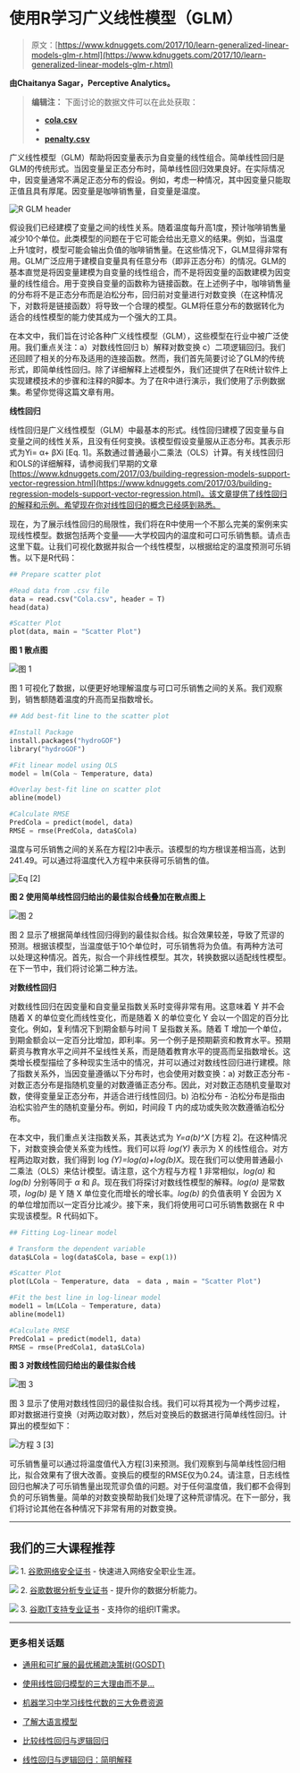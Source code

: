 # 使用R学习广义线性模型（GLM）

> 原文：[https://www.kdnuggets.com/2017/10/learn-generalized-linear-models-glm-r.html](https://www.kdnuggets.com/2017/10/learn-generalized-linear-models-glm-r.html)

**由Chaitanya Sagar，Perceptive Analytics。**

> **编辑注：** 下面讨论的数据文件可以在此处获取：
> 
> +   [**cola.csv**](https://gist.githubusercontent.com/mmmayo13/0112df82bf54961e60edfe6a69bbe22c/raw/2ceaa9131ebb40595a4d76a423ffe5c1c91ca6e3/cola.csv)
> +   
> +   [**penalty.csv**](https://gist.githubusercontent.com/mmmayo13/0e57f0b86ee3e1d58f067ecf36efc9fe/raw/6a433f74c589a68ae436ee9a358e6965dae34a63/penalty.csv)

广义线性模型（GLM）帮助将因变量表示为自变量的线性组合。简单线性回归是GLM的传统形式。当因变量呈正态分布时，简单线性回归效果良好。在实际情况中，因变量通常不满足正态分布的假设。例如，考虑一种情况，其中因变量只能取正值且具有厚尾。因变量是咖啡销售量，自变量是温度。

![R GLM header](../Images/c27e32b99685cf77c1f9961d64d36346.png)

假设我们已经建模了变量之间的线性关系。随着温度每升高1度，预计咖啡销售量减少10个单位。此类模型的问题在于它可能会给出无意义的结果。例如，当温度上升1度时，模型可能会输出负值的咖啡销售量。在这些情况下，GLM显得非常有用。GLM广泛应用于建模自变量具有任意分布（即非正态分布）的情况。GLM的基本直觉是将因变量建模为自变量的线性组合，而不是将因变量的函数建模为因变量的线性组合。用于变换自变量的函数称为链接函数。在上述例子中，咖啡销售量的分布将不是正态分布而是泊松分布，回归前对变量进行对数变换（在这种情况下，对数将是链接函数）将导致一个合理的模型。GLM将任意分布的数据转化为适合的线性模型的能力使其成为一个强大的工具。

在本文中，我们旨在讨论各种广义线性模型（GLM），这些模型在行业中被广泛使用。我们重点关注：a）对数线性回归 b）解释对数变换 c）二项逻辑回归。我们还回顾了相关的分布及适用的连接函数。然而，我们首先简要讨论了GLM的传统形式，即简单线性回归。除了详细解释上述模型外，我们还提供了在R统计软件上实现建模技术的步骤和注释的R脚本。为了在R中进行演示，我们使用了示例数据集。希望你觉得这篇文章有用。

**线性回归**

线性回归是广义线性模型（GLM）中最基本的形式。线性回归建模了因变量与自变量之间的线性关系，且没有任何变换。该模型假设变量服从正态分布。其表示形式为Yi= α+ βXi [Eq. 1]。系数通过普通最小二乘法（OLS）计算。有关线性回归和OLS的详细解释，请参阅我们早期的文章 [https://www.kdnuggets.com/2017/03/building-regression-models-support-vector-regression.html](https://www.kdnuggets.com/2017/03/building-regression-models-support-vector-regression.html)。该文章提供了线性回归的解释和示例。希望现在你对线性回归的概念已经感到熟悉。

现在，为了展示线性回归的局限性，我们将在R中使用一个不那么完美的案例来实现线性模型。数据包括两个变量——大学校园内的温度和可口可乐销售额。请点击这里下载。让我们可视化数据并拟合一个线性模型，以根据给定的温度预测可乐销售。以下是R代码：

```py
## Prepare scatter plot

#Read data from .csv file
data = read.csv("Cola.csv", header = T)
head(data)

#Scatter Plot
plot(data, main = "Scatter Plot")
```

**图 1 散点图**

![图 1](../Images/6ec534da855e0214a6d21717e6d0b9bd.png)

图 1 可视化了数据，以便更好地理解温度与可口可乐销售之间的关系。我们观察到，销售额随着温度的升高而呈指数增长。

```py
## Add best-fit line to the scatter plot

#Install Package
install.packages("hydroGOF")
library("hydroGOF")

#Fit linear model using OLS
model = lm(Cola ~ Temperature, data)

#Overlay best-fit line on scatter plot
abline(model)

#Calculate RMSE
PredCola = predict(model, data)
RMSE = rmse(PredCola, data$Cola)
```

温度与可乐销售之间的关系在方程[2]中表示。该模型的均方根误差相当高，达到241.49。可以通过将温度代入方程中来获得可乐销售的值。

![Eq](../Images/67b12841cd5b8dbc8164e94de4fd67e2.png) [2]

**图 2 使用简单线性回归给出的最佳拟合线叠加在散点图上**

![图 2](../Images/d3b10cad33ee77171133e808e1aa5267.png)

图 2 显示了根据简单线性回归得到的最佳拟合线。拟合效果较差，导致了荒谬的预测。根据该模型，当温度低于10个单位时，可乐销售将为负值。有两种方法可以处理这种情况。首先，拟合一个非线性模型。其次，转换数据以适配线性模型。在下一节中，我们将讨论第二种方法。

**对数线性回归**

对数线性回归在因变量和自变量呈指数关系时变得非常有用。这意味着 Y 并不会随着 X 的单位变化而线性变化，而是随着 X 的单位变化 Y 会以一个固定的百分比变化。例如，复利情况下到期金额与时间 T 呈指数关系。随着 T 增加一个单位，到期金额会以一定百分比增加，即利率。另一个例子是预期薪资和教育水平。预期薪资与教育水平之间并不呈线性关系，而是随着教育水平的提高而呈指数增长。这类增长模型描绘了多种现实生活中的情况，并可以通过对数线性回归进行建模。除了指数关系外，当因变量遵循以下分布时，也会使用对数变换：a) 对数正态分布 - 对数正态分布是指随机变量的对数遵循正态分布。因此，对对数正态随机变量取对数，使得变量呈正态分布，并适合进行线性回归。b) 泊松分布 - 泊松分布是指由泊松实验产生的随机变量分布。例如，时间段 T 内的成功或失败次数遵循泊松分布。

在本文中，我们重点关注指数关系，其表达式为 *Y=a(b)^X* [方程 2]。在这种情况下，对数变换会使关系变为线性。我们可以将 *log(Y)* 表示为 X 的线性组合。对方程两边取对数，我们得到 log *(Y)=log(a)+log⁡(b)X*。现在我们可以使用普通最小二乘法（OLS）来估计模型。请注意，这个方程与方程 1 非常相似，*log(a)* 和 *log(b)* 分别等同于 *α* 和 *β*。现在我们将探讨对数线性模型的解释。*log(a)* 是常数项，*log(b)* 是 Y 随 X 单位变化而增长的增长率。*log(b)* 的负值表明 Y 会因为 X 的单位增加而以一定百分比减少。接下来，我们将使用可口可乐销售数据在 R 中实现该模型。R 代码如下。

```py
## Fitting Log-linear model

# Transform the dependent variable
data$LCola = log(data$Cola, base = exp(1))

#Scatter Plot
plot(LCola ~ Temperature, data  = data , main = "Scatter Plot")

#Fit the best line in log-linear model
model1 = lm(LCola ~ Temperature, data)
abline(model1)

#Calculate RMSE
PredCola1 = predict(model1, data)
RMSE = rmse(PredCola1, data$LCola)
```

**图 3 对数线性回归给出的最佳拟合线**

![图 3](../Images/904c64eb887ca12a309765d48c122b41.png)

图 3 显示了使用对数线性回归的最佳拟合线。我们可以将其视为一个两步过程，即对数据进行变换（对两边取对数），然后对变换后的数据进行简单线性回归。计算出的模型如下：

![方程 3](../Images/941ecb922ca885c4364c6b798ac5daab.png) [3]

可乐销售量可以通过将温度值代入方程[3]来预测。我们观察到与简单线性回归相比，拟合效果有了很大改善。变换后的模型的RMSE仅为0.24。请注意，日志线性回归也解决了可乐销售量出现荒谬负值的问题。对于任何温度值，我们都不会得到负的可乐销售量。简单的对数变换帮助我们处理了这种荒谬情况。在下一部分，我们将讨论其他在各种情况下非常有用的对数变换。

* * *

## 我们的三大课程推荐

![](../Images/0244c01ba9267c002ef39d4907e0b8fb.png) 1\. [谷歌网络安全证书](https://www.kdnuggets.com/google-cybersecurity) - 快速进入网络安全职业生涯。

![](../Images/e225c49c3c91745821c8c0368bf04711.png) 2\. [谷歌数据分析专业证书](https://www.kdnuggets.com/google-data-analytics) - 提升你的数据分析能力。

![](../Images/0244c01ba9267c002ef39d4907e0b8fb.png) 3\. [谷歌IT支持专业证书](https://www.kdnuggets.com/google-itsupport) - 支持你的组织IT需求。

* * *

### 更多相关话题

+   [通用和可扩展的最优稀疏决策树(GOSDT)](https://www.kdnuggets.com/2023/02/generalized-scalable-optimal-sparse-decision-treesgosdt.html)

+   [使用线性回归模型的三大理由而不是…](https://www.kdnuggets.com/2021/08/3-reasons-linear-regression-instead-neural-networks.html)

+   [机器学习中学习线性代数的三大免费资源](https://www.kdnuggets.com/2022/03/top-3-free-resources-learn-linear-algebra-machine-learning.html)

+   [了解大语言模型](https://www.kdnuggets.com/2023/03/learn-large-language-models.html)

+   [比较线性回归与逻辑回归](https://www.kdnuggets.com/2022/11/comparing-linear-logistic-regression.html)

+   [线性回归与逻辑回归：简明解释](https://www.kdnuggets.com/2022/03/linear-logistic-regression-succinct-explanation.html)

